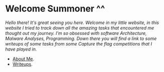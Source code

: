 # **Welcome Summoner ^^** 

*Hello there! It's great seeing you here. Welcome in my little website, in this website I tried to track down all the amazing tasks that encountered me thought out my journey. I'm so obsessed with software Architecture, Malware Analyses, Programming. Down there you will find a link to some writeups of some tasks from some Capture the flag competitions that I have played in.*

* [About Me](https://ir0nbyte.github.io/IronByte/About%20me/).
* [Writeups](https://ir0nbyte.github.io/IronByte/Writeups/).









